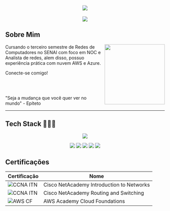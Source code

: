 <h1 align="center">
<img src="https://capsule-render.vercel.app/api?type=waving&height=300&color=00aaff&text=Luis%20Deodato&section=header&reversal=false&textBg=false&animation=fadeIn">
</h1>  

<p align="center">
  <img src="https://readme-typing-svg.herokuapp.com?font=Fira+Code&pause=1000&color=00AAFF&center=true&vCenter=true&width=435&lines=network+analist+%7C+NOC">
</p>  

## Sobre Mim

<img align="right" height="190" src="https://cdn.pixabay.com/animation/2024/05/16/21/45/21-45-34-3_512.gif">

Cursando o terceiro semestre de Redes de Computadores no SENAI com foco em NOC e Analista de redes, alem disso, possuo experiência prática com nuvem AWS e Azure.

Conecte-se comigo!  

<br><br>

"Seja a mudança que você quer ver no mundo" - Epíteto


----

## Tech Stack 👨🏼‍💻
<p align="center">
  <img src="https://skillicons.dev/icons?i=aws,azure,linux,windows,debian,nginx,grafana,debian"> 
</p>
<p align="center">
<img src="https://img.shields.io/badge/ChatGPT-74aa9c?logo=openai&logoColor=white,">
<img src="https://img.shields.io/badge/Google%20Drive-4285F4?logo=googledrive&logoColor=fff">
<img src="https://img.shields.io/badge/Trello-0052CC?logo=trello&logoColor=fff">
<img src="https://img.shields.io/badge/Udemy-A435F0?logo=udemy&logoColor=fff">
<img src="https://img.shields.io/badge/Zoom-2D8CFF?logo=zoom&logoColor=white">
</p>


## Certificações

| Certificação | Nome |
| --- | --- |
| ![CCNA ITN](https://img.shields.io/badge/CISCO_Introduction_To_Networks-t?style=flat&logo=cisco&logoColor=ffffff&color=%231BA0D7) | Cisco NetAcademy Introduction to Networks |
| ![CCNA ITN](https://img.shields.io/badge/_-CISCO_NetAcademy_Routing_and_Switching-t?style=flat&logo=Cisco&logoColor=FFFFFF&color=%231BA0D7) | Cisco NetAcademy Routing and Switching |
| ![AWS CF](https://img.shields.io/badge/_-AWS_Academy_Cloud_Foundations-t?style=flat&logo=amazonwebservices&logoColor=ffffff&color=%23FF9900) | AWS Academy Cloud Foundations |
